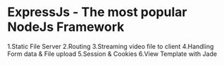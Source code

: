 # ExpressJs - The most popular NodeJs Framework

1.Static File Server
2.Routing
3.Streaming video file to client
4.Handling Form data & File upload
5.Session & Cookies
6.View Template with Jade
